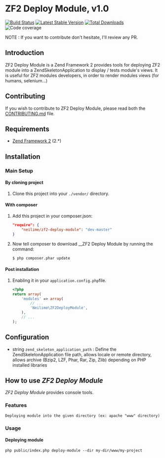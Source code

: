 ZF2 Deploy Module, v1.0
=======

[![Build Status](https://travis-ci.org/neilime/zf2-deploy-module.png?branch=master)](https://travis-ci.org/neilime/zf2-deploy-module)
[![Latest Stable Version](https://poser.pugx.org/neilime/zf2-deploy-module/v/stable.png)](https://packagist.org/packages/neilime/zf2-deploy-module)
[![Total Downloads](https://poser.pugx.org/neilime/zf2-deploy-module/downloads.png)](https://packagist.org/packages/neilime/zf2-deploy-module)
![Code coverage](https://raw.github.com/zf2-boiler-app/app-test/master/ressources/100%25-code-coverage.png "100% code coverage")

NOTE : If you want to contribute don't hesitate, I'll review any PR.

Introduction
------------

ZF2 Deploy Module is a Zend Framework 2 provides tools for deploying ZF2 module into a ZendSkeletonApplication to display / tests module's views. 
It is useful for ZF2 modules developers, in order to render modules views (for humans, selenium...)

Contributing
------------

If you wish to contribute to ZF2 Deploy Module, please read both the [CONTRIBUTING.md](CONTRIBUTING.md) file.

Requirements
------------

* [Zend Framework 2](https://github.com/zendframework/zf2) (2.*)

## Installation

### Main Setup

#### By cloning project

1. Clone this project into your `./vendor/` directory.

#### With composer

1. Add this project in your composer.json:

    ```json
    "require": {
        "neilime/zf2-deploy-module": "dev-master"
    }
    ```

2. Now tell composer to download __ZF2 Deploy Module by running the command:

    ```bash
    $ php composer.phar update
    ```

#### Post installation

1. Enabling it in your `application.config.php`file.

    ```php
    <?php
    return array(
        'modules' => array(
            // ...
            'Neilime\ZF2DeployModule',
        ),
        // ...
    );
    ```

## Configuration

 * string `zend_skeleton_application_path` : Define the ZendSkeletonApplication file path, allows locale or remote directory, allows archive (Bzip2, LZF, Phar, Rar, Zip, Zlib) depending on PHP installed libraries
 
## How to use _ZF2 Deploy Module_

_ZF2 Deploy Module_ provides console tools.

### Features

    Deploying module into the given directory (ex: apache "www" directory)

### Usage

#### Deploying module

    php public/index.php deploy-module --dir my-dir/www/my-project
